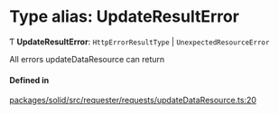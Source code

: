 # Type alias: UpdateResultError

Ƭ **UpdateResultError**: `HttpErrorResultType` \| `UnexpectedResourceError`

All errors updateDataResource can return

#### Defined in

[packages/solid/src/requester/requests/updateDataResource.ts:20](https://github.com/o-development/ldo/blob/e8bb8b1/packages/solid/src/requester/requests/updateDataResource.ts#L20)

